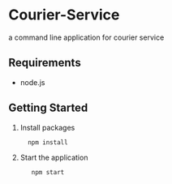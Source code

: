 # Courier-Service
a command line application for courier service
## Requirements
- node.js
## Getting Started
1. Install packages

    ```bash
      npm install
    ```

2. Start the application
   ```bash
      npm start
    ```
